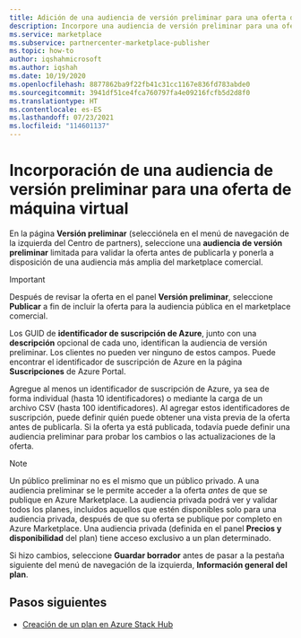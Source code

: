 ```yaml
---
title: Adición de una audiencia de versión preliminar para una oferta de máquina virtual en Azure Marketplace
description: Incorpore una audiencia de versión preliminar para una oferta de máquina virtual en Azure Marketplace.
ms.service: marketplace
ms.subservice: partnercenter-marketplace-publisher
ms.topic: how-to
author: iqshahmicrosoft
ms.author: iqshah
ms.date: 10/19/2020
ms.openlocfilehash: 8877862ba9f22fb41c31cc1167e836fd783abde0
ms.sourcegitcommit: 3941df51ce4fca760797fa4e09216fcfb5d2d8f0
ms.translationtype: HT
ms.contentlocale: es-ES
ms.lasthandoff: 07/23/2021
ms.locfileid: "114601137"
---
```

# <a name="add-a-preview-audience-for-a-virtual-machine-offer"></a>Incorporación de una audiencia de versión preliminar para una oferta de máquina virtual

En la página **Versión preliminar** (selecciónela en el menú de navegación de la izquierda del Centro de partners), seleccione una **audiencia de versión preliminar** limitada para validar la oferta antes de publicarla y ponerla a disposición de una audiencia más amplia del marketplace comercial.

> [!IMPORTANT]
> Después de revisar la oferta en el panel **Versión preliminar**, seleccione **Publicar** a fin de incluir la oferta para la audiencia pública en el marketplace comercial.

Los GUID de **identificador de suscripción de Azure**, junto con una **descripción** opcional de cada uno, identifican la audiencia de versión preliminar. Los clientes no pueden ver ninguno de estos campos. Puede encontrar el identificador de suscripción de Azure en la página **Suscripciones** de Azure Portal.

Agregue al menos un identificador de suscripción de Azure, ya sea de forma individual (hasta 10 identificadores) o mediante la carga de un archivo CSV (hasta 100 identificadores). Al agregar estos identificadores de suscripción, puede definir quién puede obtener una vista previa de la oferta antes de publicarla. Si la oferta ya está publicada, todavía puede definir una audiencia preliminar para probar los cambios o las actualizaciones de la oferta.

> [!NOTE]
> Un público preliminar no es el mismo que un público privado. A una audiencia preliminar se le permite acceder a la oferta *antes* de que se publique en Azure Marketplace. La audiencia privada podrá ver y validar todos los planes, incluidos aquellos que estén disponibles solo para una audiencia privada, después de que su oferta se publique por completo en Azure Marketplace. Una audiencia privada (definida en el panel **Precios y disponibilidad** del plan) tiene acceso exclusivo a un plan determinado.

Si hizo cambios, seleccione **Guardar borrador** antes de pasar a la pestaña siguiente del menú de navegación de la izquierda, **Información general del plan**.

## <a name="next-steps"></a>Pasos siguientes

- [Creación de un plan en Azure Stack Hub](azure-vm-create-plans.md)
